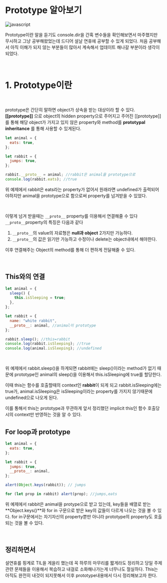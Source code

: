 # Prototype 알아보기

![javascript](https://upload.wikimedia.org/wikipedia/commons/thumb/9/99/Unofficial_JavaScript_logo_2.svg/210px-Unofficial_JavaScript_logo_2.svg.png)

Prototype이란 말을 듣기도 console.dir을 간혹 변수들을 확인해보면서 마주했지만 무시하고 그냥 공부해왔었는데 드디어 설날 연휴에 공부할 수 있게 되었다. 처음 공부해서 아직 이해가 되지 않는 부분들이 많아서 계속해서 업데이트 해나갈 부분이라 생각이 되었다.

<br>

# 1. Prototype이란

<br>

prototype은 간단히 말하면 object가 상속을 받는 대상이라 할 수 있다. **[[prototype]]** 으로 object의 hidden property으로 주어지고 주어진 [[prototype]]를 통해 해당 object가 가지고 있지 않은 property와 method를 **prototypal inheritance** 를 통해 사용할 수 있게된다.

```javascript
let animal = {
  eats: true,
};

let rabbit = {
  jumps: true,
};

rabbit.__proto__ = animal; //rabbit은 animal을 prototype으로
console.log(rabbit.eats); //true
```

위 예제에서 rabbit은 eats라는 property가 없어서 원래라면 undefined가 출력되어야하지만 animal을 prototype으로 함으로써 property를 넘겨받을 수 있었다.

<br>

이렇게 넘겨 받을때는 `__proto__` property를 이용해서 연결해줄 수 있다 `__proto__`property의 특징은 다음과 같다

1.  `__proto__`의 value의 자료형은 **null과 object** 2가지만 가능하다.
2.  `__proto__`의 값은 읽기만 가능하고 수정이나 delete는 object내에서 해야한다.

이후 연결해주는 Object의 method를 통해 더 편하게 전달해줄 수 있다.

<br>

## This와의 연결

```javascript
let animal = {
  sleep() {
    this.isSleeping = true;
  },
};

let rabbit = {
  name: "white rabbit",
  __proto__: animal, //animal이 prototype
};

rabbit.sleep(); //this=rabbit
console.log(rabbit.isSleeping); //true
console.log(animal.isSleeping); //undefined
```

<br>

위 예제에서 rabbit.sleep()을 하게되면 rabbit에는 sleep()이라는 method가 없기 때문에 prototype인 animal의 sleep()을 이용해서 this.isSleeping에 true를 할당한다.

이때 this는 함수를 호출할때의 context인 **rabbit**이 되게 되고 rabbit.isSleeping에는 true가, animal.isSleeping은 isSleeping이라는 property를 가지지 않기때문에 undefined으로 나오게 된다.

이를 통해서 this는 prototype과 무관하게 앞서 정리했던 implicit this인 함수 호출당시의 context만 반영하는 것을 알 수 있다.

## For loop과 prototype

```javascript
let animal = {
  eats: true,
};

let rabbit = {
  jumps: true,
  __proto__: animal,
};

alert(Object.keys(rabbit)); // jumps

for (let prop in rabbit) alert(prop); //jumps,eats
```

위 예제에서 rabbit은 animal을 protype으로 받고 있는데, key들을 배열로 받는 **Object.keys()**와 for in 구문으로 받은 key의 값들이 다르게 나오는 것을 볼 수 있다. for in구문에서는 자기자신의 property뿐만 아니라 prototype의 property도 호출되는 것을 볼 수 있다.

<br>

## 정리하면서

설연휴를 핑계로 TIL을 게을리 했는데 꼭 하루의 마무리를 짧게라도 정리하고 당일 주제 관련 문제들을 이용해서 복습하고 내걸로 소화해나가는게 너무나도 절실하다. This는 아직도 완전히 내것이 되지못해서 이후 prototype내용에서 다시 정리해보고자 한다.
